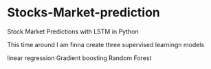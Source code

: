 # Stocks-Market-prediction
Stock Market Predictions with LSTM in Python

This time around I am finna create three supervised learningn models

linear regression
Gradient boosting
Random Forest

